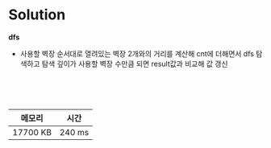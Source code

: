 # Solution

**dfs**
- 사용할 벽장 순서대로 열려있는 벽장 2개와의 거리를 계산해 cnt에 더해면서 dfs 탐색하고 탐색 깊이가 사용할 벽장 수만큼 되면 result값과 비교해 값 갱신
<br/>
<br/>

</br>

|메모리|시간|
|---|---|
|17700 KB|240 ms|
